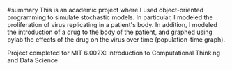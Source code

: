 #summary
This is an academic project where I used object-oriented programming to simulate stochastic models.
In particular, I modeled the proliferation of virus replicating in a patient's body.
In addition, I modeled the introduction of a drug to the body of the patient, and graphed using pylab
the effects of the drug on the virus over time (population-time graph).

Project completed for MIT 6.002X: Introduction to Computational Thinking and Data Science
